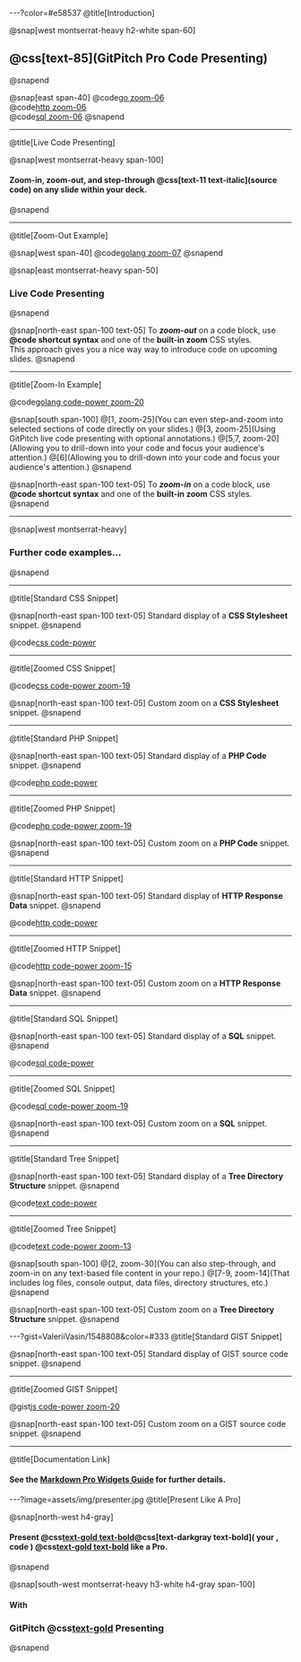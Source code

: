 ---?color=#e58537
@title[Introduction]

@snap[west montserrat-heavy h2-white span-60]
## @css[text-85](GitPitch Pro Code Presenting)
@snapend

@snap[east span-40]
@code[go zoom-06](src/go/sample.go)
<br>
@code[http zoom-06](src/http/sample.http)
<br>
@code[sql zoom-06](src/sql/sample.sql)
@snapend

---
@title[Live Code Presenting]

@snap[west montserrat-heavy span-100]
#### Zoom-in, zoom-out, and step-through @css[text-11 text-italic](source code) on any slide within your deck.
@snapend

---
@title[Zoom-Out Example]

@snap[west span-40]
@code[golang zoom-07](src/go/sample.go)
@snapend

@snap[east montserrat-heavy span-50]
### Live Code Presenting
@snapend

@snap[north-east span-100 text-05]
To _**zoom-out**_ on a code block, use **&#64;code shortcut syntax** and one of the **built-in zoom** CSS styles.<br>This approach gives you a nice way way to introduce code on upcoming slides.
@snapend

---
@title[Zoom-In Example]

@code[golang code-power zoom-20](src/go/sample.go)

@snap[south span-100]
@[1, zoom-25](You can even step-and-zoom into selected sections of code directly on your slides.)
@[3, zoom-25](Using GitPitch live code presenting with optional annotations.)
@[5,7, zoom-20](Allowing you to drill-down into your code and focus your audience's attention.)
@[6](Allowing you to drill-down into your code and focus your audience's attention.)
@snapend

@snap[north-east span-100 text-05]
To _**zoom-in**_ on a code block, use **&#64;code shortcut syntax** and one of the **built-in zoom** CSS styles.
@snapend

---

@snap[west montserrat-heavy]
### Further code examples...
@snapend

---
@title[Standard CSS Snippet]

@snap[north-east span-100 text-05]
Standard display of a **CSS Stylesheet** snippet.
@snapend

@code[css code-power](src/css/sample.css)

---
@title[Zoomed CSS Snippet]

@code[css code-power zoom-19](src/css/sample.css)

@snap[north-east span-100 text-05]
Custom zoom on a **CSS Stylesheet** snippet.
@snapend

---
@title[Standard PHP Snippet]

@snap[north-east span-100 text-05]
Standard display of a **PHP Code** snippet.
@snapend

@code[php code-power](src/php/sample.php)

---
@title[Zoomed PHP Snippet]

@code[php code-power zoom-19](src/php/sample.php)

@snap[north-east span-100 text-05]
Custom zoom on a **PHP Code** snippet.
@snapend

---
@title[Standard HTTP Snippet]

@snap[north-east span-100 text-05]
Standard display of **HTTP Response Data** snippet.
@snapend

@code[http code-power](src/http/sample.http)

---
@title[Zoomed HTTP Snippet]

@code[http code-power zoom-15](src/http/sample.http)

@snap[north-east span-100 text-05]
Custom zoom on a **HTTP Response Data** snippet.
@snapend

---
@title[Standard SQL Snippet]

@snap[north-east span-100 text-05]
Standard display of a **SQL** snippet.
@snapend

@code[sql code-power](src/sql/sample.sql)

---
@title[Zoomed SQL Snippet]

@code[sql code-power zoom-19](src/sql/sample.sql)

@snap[north-east span-100 text-05]
Custom zoom on a **SQL** snippet.
@snapend

---
@title[Standard Tree Snippet]

@snap[north-east span-100 text-05]
Standard display of a **Tree Directory Structure** snippet.
@snapend

@code[text code-power](src/tree/sample.txt)

---
@title[Zoomed Tree Snippet]

@code[text code-power zoom-13](src/tree/sample.txt)

@snap[south span-100]
@[2, zoom-30](You can also step-through, and zoom-in on any text-based file content in your repo.)
@[7-9, zoom-14](That includes log files, console output, data files, directory structures, etc.)
@snapend

@snap[north-east span-100 text-05]
Custom zoom on a **Tree Directory Structure** snippet.
@snapend

---?gist=ValeriiVasin/1548808&color=#333
@title[Standard GIST Snippet]

@snap[north-east span-100 text-05]
Standard display of GIST source code snippet.
@snapend

---
@title[Zoomed GIST Snippet]

@gist[js code-power zoom-20](ValeriiVasin/1548808)

@snap[north-east span-100 text-05]
Custom zoom on a GIST source code snippet.
@snapend

---
@title[Documentation Link]

#### See the [Markdown Pro Widgets Guide](https://gitpitch.com/docs/markdown-features/pro-widgets) for further details.

---?image=assets/img/presenter.jpg
@title[Present Like A Pro]

@snap[north-west h4-gray]
#### Present @css[text-gold text-bold]({)@css[text-darkgray text-bold]( your , code ) @css[text-gold text-bold](}) like a **Pro**.
@snapend

@snap[south-west montserrat-heavy h3-white h4-gray span-100]
#### With
### GitPitch @css[text-gold](Code) Presenting
@snapend

